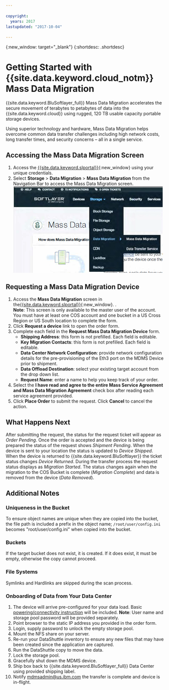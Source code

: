 ```yaml
---

copyright:
  years: 2017
lastupdated: "2017-10-04"

---
```

{:new_window: target="_blank"}
{:shortdesc: .shortdesc}

# Getting Started with {{site.data.keyword.cloud_notm}} Mass Data Migration

{{site.data.keyword.BluSoftlayer_full}} Mass Data Migration accelerates the secure movement of terabytes to petabytes of data into the {{site.data.keyword.cloud}} using rugged, 120 TB usable capacity portable storage devices.

Using superior technology and hardware, Mass Data Migration helps overcome common data transfer challenges including high network costs, long transfer times, and security concerns – all in a single service.

## Accessing the Mass Data Migration Screen

1. Access the [{{site.data.keyword.slportal}}](https://control.softlayer.com/){:new_window} using your unique credentials.
2. Select **Storage** > **Data Migration** > **Mass Data Migration** from the Navigation Bar to access the Mass Data Migration screen. <br/>
![Data Transfer Service option in Customer Portal Menu](/images/DTSinControlMenu.PNG)

## Requesting a Mass Data Migration Device

1. Access the **Mass Data Migration** screen in the[{{site.data.keyword.slportal}}](https://control.softlayer.com/){:new_window}. . <br/> **Note**: This screen is only available to the master user of the account. You must have at least one COS account and one bucket in a US Cross Region or US South location to complete the form. 
2. Click **Request a device** link to open the order form.
3. Complete each field in the **Request Mass Data Migration Device** form.
   - **Shipping Address**: this form is not prefilled. Each field is editable. 
   - **Key Migration Contacts**: this form is not prefilled. Each field is editable.
   - **Data Center Network Configuration**: provide network configuration details for the pre-provisioning of the Eth3 port on the MDMS Device prior to shipment.
   - **Data Offload Destination**: select your existing target account from the drop down list.
   - **Request Name**: enter a name to help you keep track of your order.
5. Select the **I have read and agree to the entire Mass Service Agreement and Mass Data Migration Agreement** check box after reading each service agreement provided.
6. Click **Place Order** to submit the request. Click **Cancel** to cancel the action.


## What Happens Next

After submitting the request, the status for the request ticket will appear as *Order Pending*. Once the order is accepted and the device is being prepared the status of the request shows *Shipment Pending*. When the device is sent to your location the status is updated to *Device Shipped*. When the device is returned to {{site.data.keyword.BluSoftlayer}} the ticket status changes *Device Returned*. During the transfer process the request status displays as *Migration Started*. The status changes again when the migration to the COS Bucket is complete (*Migration Complete*) and data is removed from the device (*Data Removed*).

## Additional Notes

### Uniqueness in the Bucket

To ensure object names are unique when they are copied into the bucket, the file path is included a prefix in the object name;  `/root/user/config.ini` becomes "root/user/config.ini" when copied into the bucket.

### Buckets

If the target bucket does not exist, it is created.   If it does exist, it must be empty, otherwise the copy cannot proceed.  

### File Systems

Symlinks and Hardlinks are skipped during the scan process.

### Onboarding of Data from Your Data Center

1. The device will arrive pre-configured for your data load. Basic [powering/connectivity instruction](user-instructions.html) will be included.
  **Note**: User name and storage pool password will be provided separately.
2. Point browser to the static IP address you provided in the order form.
3. Login, supply password to unlock the empty storage pool.
4. Mount the NFS share on your server.
5. Re-run your DataShuttle inventory to ensure any new files that may have been created since the application are captured.
6. Run the DataShuttle copy to move the data.
7. Lock the storage pool.
8. Gracefully shut down the MDMS device.
9. Ship box back to {{site.data.keyword.BluSoftlayer_full}} Data Center using provided shipping label.
10. Notify mdmsadmin@us.ibm.com the transfer is complete and device is in-flight.
